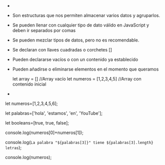 * 
 - Son estructuras que nos permiten almacenar varios datos y agruparlos.
 - Se pueden llenar con cualquier tipo de dato válido en JavaScript y deben ir separados por comas
 - Se pueden mezclar tipos de datos, pero no es recomendable.
 - Se declaran con llaves cuadradas o corchetes []
 - Pueden declararse vacíos o con un contenido ya establecido
 - Pueden añadirse o eliminarse elementos en el momento que queramos

    let array = [] //Array vacío
    let numeros = [1,2,3,4,5] //Array con contenido inicial
*

let numeros=[1,2,3,4,5,6];

let palabras=['hola', 'estamos', 'en', 'YouTube'];

let booleans=[true, true, false];

console.log(numeros[0]+numeros[1]);

console.log(`La palabra "${palabras[3]}" tiene ${palabras[3].length} letras`);

console.log(numeros);

